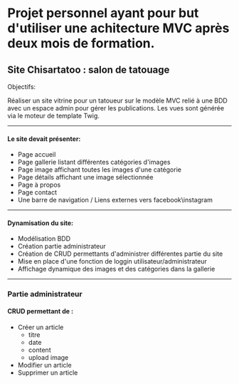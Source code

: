 # Projet personnel ayant pour but d'utiliser une achitecture MVC après deux mois de formation.

## Site Chisartatoo : salon de tatouage


Objectifs: 

Réaliser un site vitrine pour un tatoueur sur le modèle MVC relié à une BDD avec un espace admin pour gérer les publications.
Les vues sont générée via le moteur de template Twig.

*** 

 #### Le site devait présenter:

* Page accueil
* Page gallerie listant différentes catégories d'images
* Page image affichant toutes les images d'une catégorie
* Page détails affichant une image sélectionnée
* Page à propos
* Page contact
* Une barre de navigation / Liens externes vers facebook\instagram

***

#### Dynamisation du site:

* Modélisation BDD
* Création partie administrateur
* Création de CRUD permettants d'administrer différentes partie du site
* Mise en place d'une fonction de loggin utilisateur/administrateur
* Affichage dynamique des images et des catégories dans la gallerie

***

### Partie administrateur
 
#### CRUD permettant de :
* Créer un article
    * titre
    * date
    * content
    * upload image
* Modifier un article
* Supprimer un article
 
